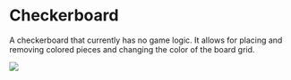 # Checkerboard
A checkerboard that currently has no game logic. It allows for placing and removing colored pieces and changing the color of the board grid.

<img src="http://web.uvic.ca/~andrewyung/images/extra/checkerboard1.gif" />

